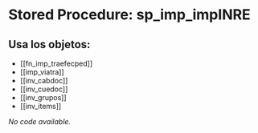 # Stored Procedure: sp_imp_impINRE

## Usa los objetos:
- [[fn_imp_traefecped]]
- [[imp_viatra]]
- [[inv_cabdoc]]
- [[inv_cuedoc]]
- [[inv_grupos]]
- [[inv_items]]

*No code available.*
